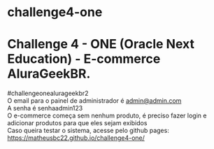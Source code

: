 # challenge4-one
# Challenge 4 - ONE (Oracle Next Education) - E-commerce AluraGeekBR.
#challengeonealurageekbr2<br>
O email para o painel de administrador é admin@admin.com<br>
A senha é senhaadmin123<br>
O e-commerce começa sem nenhum produto, é preciso fazer login e adicionar produtos para que eles sejam exibidos<br>
Caso queira testar o sistema, acesse pelo github pages: https://matheusbc22.github.io/challenge4-one/
